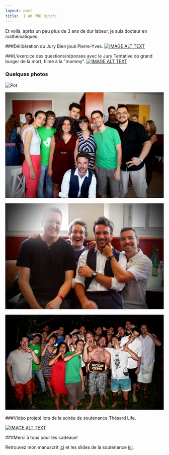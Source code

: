 ```yaml
---
layout: post
title:  I am PhD Bitch!
---
```

Et voilà, après un peu plus de 3 ans de dur labeur, je suis docteur en mathématiques.

###Délibération du Jury
Bien joué Pierre-Yves.
[![IMAGE ALT TEXT](http://i.imgur.com/9S7XuoH.png)](http://www.youtube.com/watch?v=1IC56rnjUNo "Délibération du Jury")

###L'exercice des questions/réponses avec le Jury
Tentative de grand burger de la mort, filmé à la "mommy".
[![IMAGE ALT TEXT](http://i.imgur.com/snUKtOC.png)](http://www.youtube.com/watch?v=n7CY441fM4M "Exercice des questions/réponses")

### Quelques photos

![Pot](/Photos/Soutenance/Pot.jpg "Pendant le pot")

![LuminyGang](/Photos/Soutenance/LuminyGang.jpg "Le gang des Luminiens")

![GrosBatz](/Photos/Soutenance/GrosBatz.jpg "Les gros batz")

![Classik](/Photos/Soutenance/Classik.jpg "That's a classik")


###Vidéo projeté lors de la soirée de soutenance
Thésard Life.

[![IMAGE ALT TEXT](http://i.imgur.com/EYTvhYp.png)](http://www.youtube.com/watch?v=sMtT-0c5Byg "Vidéo soirée soutenance")

###Merci à tous pour les cadeaux!

Retrouvez mon manuscrit [ici](/main.pdf) et les slides de la soutenance [ici](/Presentations/SoutenanceThese.pdf).